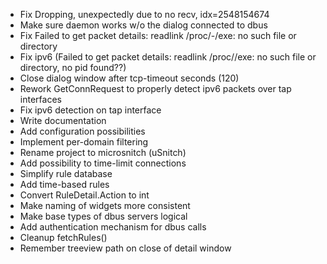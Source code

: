 - Fix Dropping, unexpectedly due to no recv, idx=2548154674
- Make sure daemon works w/o the dialog connected to dbus
- Fix Failed to get packet details: readlink /proc/-/exe: no such file or directory
- Fix ipv6 (Failed to get packet details: readlink /proc//exe: no such file or directory, no pid found??)
- Close dialog window after tcp-timeout seconds (120)
- Rework GetConnRequest to properly detect ipv6 packets over tap interfaces
- Fix ipv6 detection on tap interface
- Write documentation
- Add configuration possibilities
- Implement per-domain filtering
- Rename project to microsnitch (uSnitch)
- Add possibility to time-limit connections
- Simplify rule database
- Add time-based rules
- Convert RuleDetail.Action to int
- Make naming of widgets more consistent
- Make base types of dbus servers logical
- Add authentication mechanism for dbus calls
- Cleanup fetchRules()
- Remember treeview path on close of detail window
